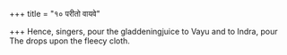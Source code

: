 +++
title = "१० परीतो वायवे"

+++
Hence, singers, pour the gladdeningjuice to Vayu and to Indra, pour  
     The drops upon the fleecy cloth.